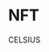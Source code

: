 # NFT
CELSIUS
<nft-card contractAddress="0x495f947276749ce646f68ac8c248420045cb7b5e" tokenId="93982778181049319198573959589257248902591663018368564038797993209667283582977"> </nft-card> <script src="https://unpkg.com/embeddable-nfts/dist/nft-card.min.js"></script>
